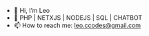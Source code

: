 - 👋 Hi, I’m Leo
- 🌱 PHP | NETXJS | NODEJS | SQL | CHATBOT
- 📫 How to reach me: leo.ccodes@gmail.com

<!---
Leo-Codes/Leo-Codes is a ✨ special ✨ repository because its `README.md` (this file) appears on your GitHub profile.
You can click the Preview link to take a look at your changes.
--->
